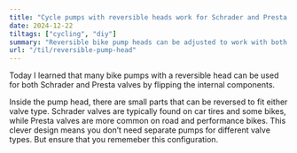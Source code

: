 ```yaml
---
title: "Cycle pumps with reversible heads work for Schrader and Presta valves"
date: 2024-12-22
tiltags: ["cycling", "diy"]
summary: "Reversible bike pump heads can be adjusted to work with both Schrader and Presta valves by flipping the internal components."
url: "/til/reversible-pump-head"
---
```


Today I learned that many bike pumps with a reversible head can be used for both Schrader and Presta valves by flipping the internal components. 

Inside the pump head, there are small parts that can be reversed to fit either valve type. Schrader valves are typically found on car tires and some bikes, while Presta valves are more common on road and performance bikes. This clever design means you don’t need separate pumps for different valve types. But ensure that you rememeber this configuration. 
